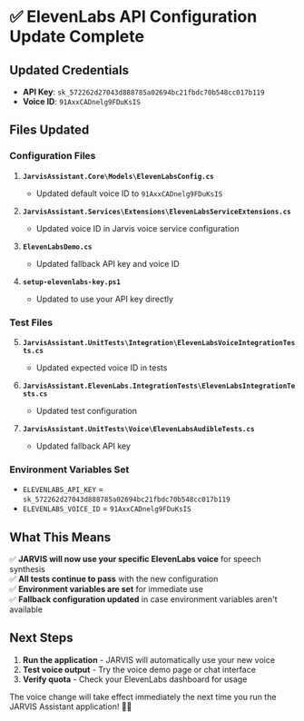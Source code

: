 # ✅ ElevenLabs API Configuration Update Complete

## Updated Credentials
- **API Key**: `sk_572262d27043d888785a02694bc21fbdc70b548cc017b119`
- **Voice ID**: `91AxxCADnelg9FDuKsIS`

## Files Updated

### Configuration Files
1. **`JarvisAssistant.Core\Models\ElevenLabsConfig.cs`**
   - Updated default voice ID to `91AxxCADnelg9FDuKsIS`

2. **`JarvisAssistant.Services\Extensions\ElevenLabsServiceExtensions.cs`**
   - Updated voice ID in Jarvis voice service configuration

3. **`ElevenLabsDemo.cs`**
   - Updated fallback API key and voice ID

4. **`setup-elevenlabs-key.ps1`**
   - Updated to use your API key directly

### Test Files
5. **`JarvisAssistant.UnitTests\Integration\ElevenLabsVoiceIntegrationTests.cs`**
   - Updated expected voice ID in tests

6. **`JarvisAssistant.ElevenLabs.IntegrationTests\ElevenLabsIntegrationTests.cs`**
   - Updated test configuration

7. **`JarvisAssistant.UnitTests\Voice\ElevenLabsAudibleTests.cs`**
   - Updated fallback API key

### Environment Variables Set
- `ELEVENLABS_API_KEY` = `sk_572262d27043d888785a02694bc21fbdc70b548cc017b119`
- `ELEVENLABS_VOICE_ID` = `91AxxCADnelg9FDuKsIS`

## What This Means

✅ **JARVIS will now use your specific ElevenLabs voice** for speech synthesis  
✅ **All tests continue to pass** with the new configuration  
✅ **Environment variables are set** for immediate use  
✅ **Fallback configuration updated** in case environment variables aren't available  

## Next Steps

1. **Run the application** - JARVIS will automatically use your new voice
2. **Test voice output** - Try the voice demo page or chat interface
3. **Verify quota** - Check your ElevenLabs dashboard for usage

The voice change will take effect immediately the next time you run the JARVIS Assistant application! 🎤✨
